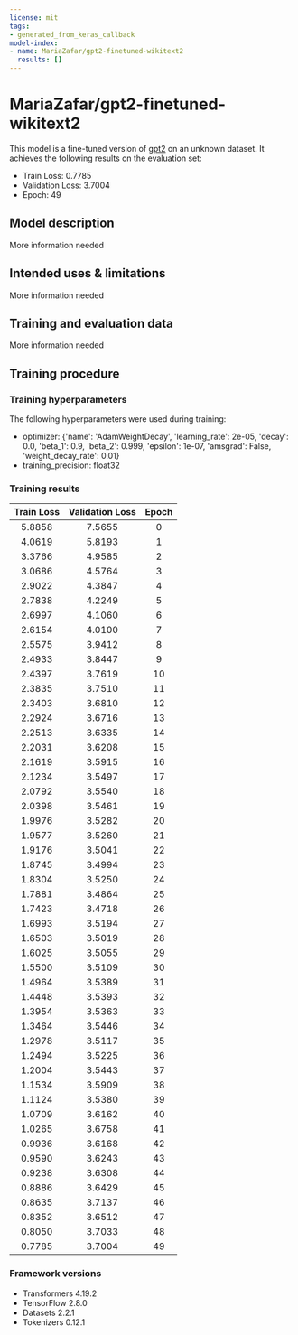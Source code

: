 ```yaml
---
license: mit
tags:
- generated_from_keras_callback
model-index:
- name: MariaZafar/gpt2-finetuned-wikitext2
  results: []
---
```


<!-- This model card has been generated automatically according to the information Keras had access to. You should
probably proofread and complete it, then remove this comment. -->

# MariaZafar/gpt2-finetuned-wikitext2

This model is a fine-tuned version of [gpt2](https://huggingface.co/gpt2) on an unknown dataset.
It achieves the following results on the evaluation set:
- Train Loss: 0.7785
- Validation Loss: 3.7004
- Epoch: 49

## Model description

More information needed

## Intended uses & limitations

More information needed

## Training and evaluation data

More information needed

## Training procedure

### Training hyperparameters

The following hyperparameters were used during training:
- optimizer: {'name': 'AdamWeightDecay', 'learning_rate': 2e-05, 'decay': 0.0, 'beta_1': 0.9, 'beta_2': 0.999, 'epsilon': 1e-07, 'amsgrad': False, 'weight_decay_rate': 0.01}
- training_precision: float32

### Training results

| Train Loss | Validation Loss | Epoch |
|:----------:|:---------------:|:-----:|
| 5.8858     | 7.5655          | 0     |
| 4.0619     | 5.8193          | 1     |
| 3.3766     | 4.9585          | 2     |
| 3.0686     | 4.5764          | 3     |
| 2.9022     | 4.3847          | 4     |
| 2.7838     | 4.2249          | 5     |
| 2.6997     | 4.1060          | 6     |
| 2.6154     | 4.0100          | 7     |
| 2.5575     | 3.9412          | 8     |
| 2.4933     | 3.8447          | 9     |
| 2.4397     | 3.7619          | 10    |
| 2.3835     | 3.7510          | 11    |
| 2.3403     | 3.6810          | 12    |
| 2.2924     | 3.6716          | 13    |
| 2.2513     | 3.6335          | 14    |
| 2.2031     | 3.6208          | 15    |
| 2.1619     | 3.5915          | 16    |
| 2.1234     | 3.5497          | 17    |
| 2.0792     | 3.5540          | 18    |
| 2.0398     | 3.5461          | 19    |
| 1.9976     | 3.5282          | 20    |
| 1.9577     | 3.5260          | 21    |
| 1.9176     | 3.5041          | 22    |
| 1.8745     | 3.4994          | 23    |
| 1.8304     | 3.5250          | 24    |
| 1.7881     | 3.4864          | 25    |
| 1.7423     | 3.4718          | 26    |
| 1.6993     | 3.5194          | 27    |
| 1.6503     | 3.5019          | 28    |
| 1.6025     | 3.5055          | 29    |
| 1.5500     | 3.5109          | 30    |
| 1.4964     | 3.5389          | 31    |
| 1.4448     | 3.5393          | 32    |
| 1.3954     | 3.5363          | 33    |
| 1.3464     | 3.5446          | 34    |
| 1.2978     | 3.5117          | 35    |
| 1.2494     | 3.5225          | 36    |
| 1.2004     | 3.5443          | 37    |
| 1.1534     | 3.5909          | 38    |
| 1.1124     | 3.5380          | 39    |
| 1.0709     | 3.6162          | 40    |
| 1.0265     | 3.6758          | 41    |
| 0.9936     | 3.6168          | 42    |
| 0.9590     | 3.6243          | 43    |
| 0.9238     | 3.6308          | 44    |
| 0.8886     | 3.6429          | 45    |
| 0.8635     | 3.7137          | 46    |
| 0.8352     | 3.6512          | 47    |
| 0.8050     | 3.7033          | 48    |
| 0.7785     | 3.7004          | 49    |


### Framework versions

- Transformers 4.19.2
- TensorFlow 2.8.0
- Datasets 2.2.1
- Tokenizers 0.12.1
